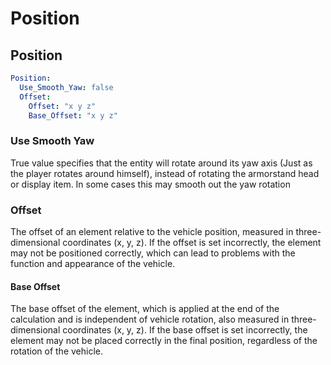 # Position

## Position

```yaml
Position:
  Use_Smooth_Yaw: false
  Offset:
    Offset: "x y z"
    Base_Offset: "x y z"
```

### Use Smooth Yaw

True value specifies that the entity will rotate around its yaw axis (Just as the player rotates around     himself), instead of rotating the armorstand head or display item. In some cases this may smooth out the yaw rotation

### Offset

The offset of an element relative to the vehicle position, measured in three-dimensional coordinates (x, y, z). If the offset is set incorrectly, the element may not be positioned correctly, which can lead to problems with the function and appearance of the vehicle.

#### Base Offset

The base offset of the element, which is applied at the end of the calculation and is independent of vehicle rotation, also measured in three-dimensional coordinates (x, y, z). If the base offset is set incorrectly, the element may not be placed correctly in the final position, regardless of the rotation of the vehicle.
